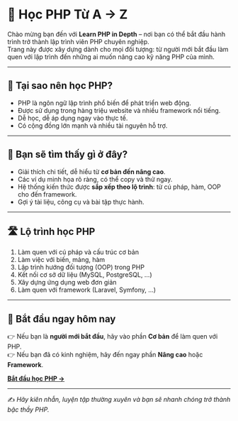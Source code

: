 # 📘 Học PHP Từ A → Z

Chào mừng bạn đến với **Learn PHP in Depth** – nơi bạn có thể bắt đầu hành trình trở thành lập trình viên PHP chuyên nghiệp.  
Trang này được xây dựng dành cho mọi đối tượng: từ người mới bắt đầu làm quen với lập trình đến những ai muốn nâng cao kỹ năng PHP của mình.

---

## 🚀 Tại sao nên học PHP?

- PHP là ngôn ngữ lập trình phổ biến để phát triển web động.  
- Được sử dụng trong hàng triệu website và nhiều framework nổi tiếng.  
- Dễ học, dễ áp dụng ngay vào thực tế.  
- Có cộng đồng lớn mạnh và nhiều tài nguyên hỗ trợ.

---

## 🌟 Bạn sẽ tìm thấy gì ở đây?

- Giải thích chi tiết, dễ hiểu từ **cơ bản đến nâng cao**.  
- Các ví dụ minh họa rõ ràng, có thể copy và thử ngay.  
- Hệ thống kiến thức được **sắp xếp theo lộ trình**: từ cú pháp, hàm, OOP cho đến framework.  
- Gợi ý tài liệu, công cụ và bài tập thực hành.

---

## 🛣️ Lộ trình học PHP

1. Làm quen với cú pháp và cấu trúc cơ bản  
2. Làm việc với biến, mảng, hàm  
3. Lập trình hướng đối tượng (OOP) trong PHP  
4. Kết nối cơ sở dữ liệu (MySQL, PostgreSQL, …)  
5. Xây dựng ứng dụng web đơn giản  
6. Làm quen với framework (Laravel, Symfony, …)

---

## 🎯 Bắt đầu ngay hôm nay

👉 Nếu bạn là **người mới bắt đầu**, hãy vào phần **Cơ bản** để làm quen với PHP.  
👉 Nếu bạn đã có kinh nghiệm, hãy đến ngay phần **Nâng cao** hoặc **Framework**.

[**Bắt đầu học PHP →**](/programming/php/index)

---

✍️ *Hãy kiên nhẫn, luyện tập thường xuyên và bạn sẽ nhanh chóng trở thành bậc thầy PHP.*
